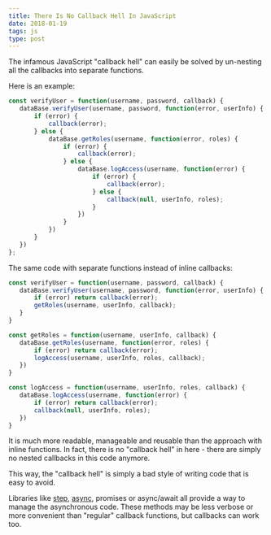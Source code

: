 ```yaml
---
title: There Is No Callback Hell In JavaScript
date: 2018-01-19
tags: js
type: post
---
```


The infamous JavaScript "callback hell" can easily be solved by un-nesting all the callbacks into separate functions.
<!-- more -->

Here is an example:

```javascript
const verifyUser = function(username, password, callback) {
   dataBase.verifyUser(username, password, function(error, userInfo) {
       if (error) {
           callback(error);
       } else {
           dataBase.getRoles(username, function(error, roles) {
               if (error) {
                   callback(error);
               } else {
                   dataBase.logAccess(username, function(error) {
                       if (error) {
                           callback(error);
                       } else {
                           callback(null, userInfo, roles);
                       }
                   })
               }
           })
       }
   })
};
```

The same code with separate functions instead of inline callbacks:

```javascript
const verifyUser = function(username, password, callback) {
   dataBase.verifyUser(username, password, function(error, userInfo) {
       if (error) return callback(error);
       getRoles(username, userInfo, callback);
   }
}

const getRoles = function(username, userInfo, callback) {
   dataBase.getRoles(username, function(error, roles) {
       if (error) return callback(error);
       logAccess(username, userInfo, roles, callback);
   })
}

const logAccess = function(username, userInfo, roles, callback) {
   dataBase.logAccess(username, function(error) {
       if (error) return callback(error);
       callback(null, userInfo, roles);
   })
}
```

It is much more readable, manageable and reusable than the approach with inline functions.
In fact, there is no "callback hell" in here - there are simply no nested callbacks in this code anymore.

This way, the "callback hell" is simply a bad style of writing code that is easy to avoid.

Libraries like [step](https://github.com/creationix/step), [async](https://github.com/caolan/async), promises or async/await all provide a way to manage the asynchronous code.
These methods may be less verbose or more convenient than "regular" callback functions, but callbacks can work too.
